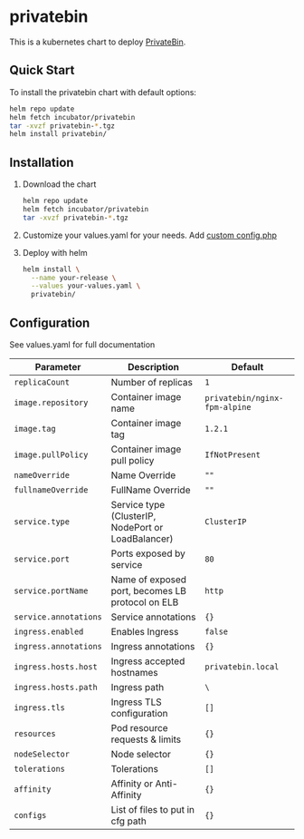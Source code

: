 # privatebin
This is a kubernetes chart to deploy [PrivateBin](https://github.com/PrivateBin/PrivateBin).

## Quick Start
To install the privatebin chart with default options:

```bash
helm repo update
helm fetch incubator/privatebin
tar -xvzf privatebin-*.tgz
helm install privatebin/
```

## Installation
1. Download the chart

    ```bash
    helm repo update
    helm fetch incubator/privatebin
    tar -xvzf privatebin-*.tgz
    ```

1. Customize your values.yaml for your needs. Add [custom config.php](https://github.com/PrivateBin/PrivateBin/blob/master/cfg/conf.sample.php)

1. Deploy with helm

    ```bash
    helm install \
      --name your-release \
      --values your-values.yaml \
      privatebin/
    ```

## Configuration
See values.yaml for full documentation

|              Parameter      |                    Description                     |                     Default                      |
| --------------------------- | -------------------------------------------------- | ------------------------------------------------ |
| `replicaCount`              | Number of replicas                                 | `1`                                              |
| `image.repository`          | Container image name                               | `privatebin/nginx-fpm-alpine`                    |
| `image.tag`                 | Container image tag                                | `1.2.1`                                          |
| `image.pullPolicy`          | Container image pull policy                        | `IfNotPresent`                                   |
| `nameOverride`              | Name Override                                      | `""`                                             |
| `fullnameOverride`          | FullName Override                                  | `""`                                             |
| `service.type`              | Service type (ClusterIP, NodePort or LoadBalancer) | `ClusterIP`                                      |
| `service.port`              | Ports exposed by service                           | `80`                                             |
| `service.portName`          | Name of exposed port, becomes LB protocol on ELB   | `http`                                           |
| `service.annotations`       | Service annotations                                | `{}`                                             |
| `ingress.enabled`           | Enables Ingress                                    | `false`                                          |
| `ingress.annotations`       | Ingress annotations                                | `{}`                                             |
| `ingress.hosts.host`        | Ingress accepted hostnames                         | `privatebin.local`                               |
| `ingress.hosts.path`        | Ingress path                                       | `\`                                              |
| `ingress.tls`               | Ingress TLS configuration                          | `[]`                                             |
| `resources`                 | Pod resource requests & limits                     | `{}`                                             |
| `nodeSelector`              | Node selector                                      | `{}`                                             |
| `tolerations`               | Tolerations                                        | `[]`                                             |
| `affinity`                  | Affinity or Anti-Affinity                          | `{}`                                             |
| `configs`                   | List of files to put in cfg path                   | `{}`                                             |

